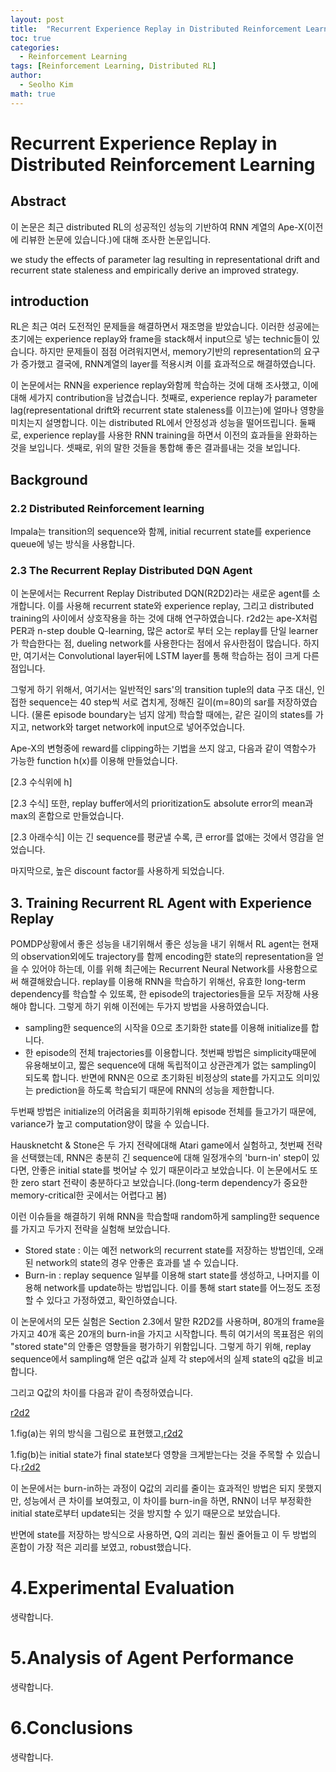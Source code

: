 ```yaml
---
layout: post
title:  "Recurrent Experience Replay in Distributed Reinforcement Learning 논문 리뷰 및 설명"
toc: true
categories: 
  - Reinforcement Learning 
tags: [Reinforcement Learning, Distributed RL]
author:
  - Seolho Kim
math: true
---
```


# Recurrent Experience Replay in Distributed Reinforcement Learning

## Abstract
이 논문은 최근 distributed RL의 성공적인 성능의 기반하여 RNN 계열의 Ape-X(이전에 리뷰한 논문에 있습니다.)에 대해 조사한 논문입니다.

we study the effects of parameter lag resulting in representational drift and recurrent state staleness and empirically derive an improved strategy.

## introduction

RL은 최근 여러 도전적인 문제들을 해결하면서 재조명을 받았습니다. 이러한 성공에는 초기에는 experience replay와 frame을 stack해서 input으로 넣는 technic들이 있습니다. 하지만 문제들이 점점 어려워지면서, memory기반의 representation의 요구가 증가했고 결국에, RNN계열의 layer를 적용시켜 이를 효과적으로 해결하였습니다.

이 논문에서는 RNN을 experience replay와함께 학습하는 것에 대해 조사했고, 이에 대해 세가지 contribution을 남겼습니다. 첫째로, experience replay가 parameter lag(representational drift와 recurrent state staleness를 이끄는)에 얼마나 영향을 미치는지 설명합니다. 이는 distributed RL에서 안정성과 성능을 떨어뜨립니다. 둘째로, experience replay를 사용한 RNN training을 하면서 이전의 효과들을 완화하는 것을 보입니다. 셋째로, 위의 말한 것들을 통합해 좋은 결과를내는 것을 보입니다.

## Background
### 2.2 Distributed Reinforcement learning
 Impala는 transition의 sequence와 함께, initial recurrent state를 experience queue에 넣는 방식을 사용합니다. 


### 2.3 The Recurrent Replay Distributed DQN Agent

이 논문에서는 Recurrent Replay Distributed DQN(R2D2)라는 새로운 agent를 소개합니다. 이를 사용해 recurrent state와 experience replay, 그리고 distributed training의 사이에서 상호작용을 하는 것에 대해 연구하였습니다. r2d2는 ape-X처럼 PER과 n-step double Q-learning, 많은 actor로 부터 오는 replay를 단일 learner가 학습한다는 점, dueling network를 사용한다는 점에서 유사한점이 많습니다. 하지만, 여기서는 Convolutional layer뒤에 LSTM layer를 통해 학습하는 점이 크게 다른점입니다.

그렇게 하기 위해서, 여기서는 일반적인 sars'의 transition tuple의 data 구조 대신, 인접한 sequence는 40 step씩 서로 겹치게, 정해진 길이(m=80)의 sar를 저장하였습니다. (물론 episode boundary는 넘지 않게)
학습할 때에는, 같은 길이의 states를 가지고, network와 target network에 input으로 넣어주었습니다.

Ape-X의 변형중에 reward를 clipping하는 기법을 쓰지 않고, 다음과 같이 역함수가 가능한 function h(x)를 이용해 만들었습니다.

[2.3 수식위에 h]

[2.3 수식]
또한, replay buffer에서의 prioritization도 absolute error의 mean과 max의 혼합으로 만들었습니다.

[2.3 아래수식] 이는 긴 sequence를 평균낼 수록, 큰 error를 없애는 것에서 영감을 얻었습니다. 

마지막으로, 높은 discount factor를 사용하게 되었습니다.

## 3. Training Recurrent RL Agent with Experience Replay

POMDP상황에서 좋은 성능을 내기위해서 좋은 성능을 내기 위해서 RL agent는 현재의 observation외에도 trajectory를 함께 encoding한 state의 representation을 얻을 수 있어야 하는데, 이를 위해 최근에는 Recurrent Neural Network를 사용함으로써 해결해왔습니다. replay를 이용해 RNN을 학습하기 위해선, 유효한  long-term dependency를 학습할 수 있또록, 한 episode의 trajectories들을 모두 저장해 사용해야 합니다. 그렇게 하기 위해 이전에는 두가지 방법을 사용하였습니다.
* sampling한 sequence의 시작을 0으로 초기화한 state를 이용해 initialize를 합니다.
* 한 episode의 전체 trajectories를 이용합니다.
 첫번째 방법은 simplicity때문에 유용해보이고, 짧은 sequence에 대해 독립적이고 상관관계가 없는 sampling이 되도록 합니다. 반면에 RNN은 0으로 초기화된 비정상의 state를 가지고도 의미있는 prediction을 하도록 학습되기 때문에 RNN의 성능을 제한합니다.
 
 두번째 방법은 initialize의 어려움을 회피하기위해 episode 전체를 들고가기 때문에, variance가 높고 computation양이 많을 수 있습니다. 
 
 Hausknetcht & Stone은 두 가지 전략에대해 Atari game에서 실험하고, 첫번째 전략을 선택했는데, RNN은 충분히 긴 sequence에 대해 일정개수의 'burn-in' step이 있다면, 안좋은 initial state를 벗어날 수 있기 때문이라고 보았습니다. 이 논문에서도 또한 zero start 전략이 충분하다고 보았습니다.(long-term dependency가 중요한 memory-critical한 곳에서는 어렵다고 봄)
 
 이런 이슈들을 해결하기 위해 RNN을 학습할때 random하게 sampling한 sequence를 가지고 두가지 전략을 실험해 보았습니다.

* Stored state : 이는 예전 network의 recurrent state를 저장하는 방법인데, 오래된 network의 state의 경우 안좋은 효과를 낼 수 있습니다.
* Burn-in : replay sequence 일부를 이용해 start state를 생성하고, 나머지를 이용해 network를 update하는 방법입니다. 이를 통해 start state를 어느정도 조정할 수 있다고 가정하였고, 확인하였습니다.

이 논문에서의 모든 실험은 Section 2.3에서 말한 R2D2를 사용하며, 80개의 frame을 가지고 40개 혹은 20개의 burn-in을 가지고 시작합니다. 특히 여기서의 목표점은 위의 "stored state"의 안좋은 영향들을 평가하기 위함입니다. 그렇게 하기 위해, replay sequence에서 sampling해 얻은 q값과 실제 각 step에서의 실제 state의 q값을 비교합니다.

그리고 Q값의 차이를 다음과 같이 측정하였습니다.

[r2d2](/image/r2d2_1.PNG)

1.fig(a)는 위의 방식을 그림으로 표현했고,[r2d2](/image/r2d2_2.PNG)

1.fig(b)는 initial state가 final state보다 영향을 크게받는다는 것을 주목할 수 있습니다.[r2d2](/image/r2d2_3.PNG)

이 논문에서는 burn-in하는 과정이 Q값의 괴리를 줄이는 효과적인 방법은 되지 못했지만, 성능에서 큰 차이를 보여줬고, 이 차이를 burn-in을 하면, RNN이 너무 부정확한 initial state로부터 update되는 것을 방지할 수 있기 때문으로 보았습니다.

반면에 state를 저장하는 방식으로 사용하면, Q의 괴리는 훨씬 줄어들고 이 두 방법의 혼합이 가장 적은 괴리를 보였고, robust했습니다.

# 4.Experimental Evaluation

생략합니다.

# 5.Analysis of Agent Performance

생략합니다.

# 6.Conclusions

생략합니다.

